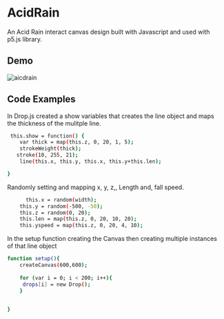 AcidRain
=========

An Acid Rain interact canvas design built with Javascript and used with p5.js library.

## Demo

![aicdrain](https://user-images.githubusercontent.com/16025198/39375541-b0fdc9c8-4a1c-11e8-86f8-162c613f45c5.gif)

## Code Examples
In Drop.js created a show variables that creates the line object and maps the thickness of the mulitple line.
~~~~bash
 this.show = function() {
	var thick = map(this.z, 0, 20, 1, 5);
	strokeWeight(thick);
   stroke(10, 255, 21);
	line(this.x, this.y, this.x, this.y+this.len);

}
~~~~



Randomly setting and mapping x, y, z,, Length and, fall speed.
~~~bash
	  this.x = random(width);
    this.y = random(-500, -50);
    this.z = random(0, 20);
    this.len = map(this.z, 0, 20, 10, 20);
    this.yspeed = map(this.z, 0, 20, 4, 10);
~~~

In the setup function creating the Canvas then creating multiple instances of that line object
~~~~bash
function setup(){
	createCanvas(600,600);
	
	for (var i = 0; i < 200; i++){
	 drops[i] = new Drop();
	}
	

}
~~~~

